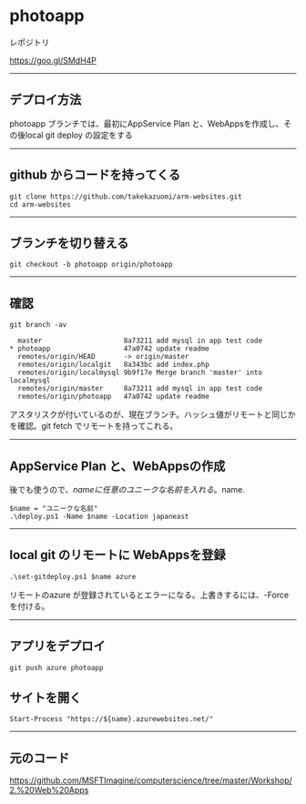 # photoapp

レポジトリ

https://goo.gl/SMdH4P

---

## デプロイ方法
photoapp ブランチでは、最初にAppService Plan と、WebAppsを作成し、その後local git deploy の設定をする

---

## github からコードを持ってくる

```
git clone https://github.com/takekazuomi/arm-websites.git
cd arm-websites
```

---

## ブランチを切り替える

```
git checkout -b photoapp origin/photoapp
```

---

## 確認

```
git branch -av                                                                                    

  master                    8a73211 add mysql in app test code                                  
* photoapp                  47a0742 update readme                                               
  remotes/origin/HEAD       -> origin/master                                                    
  remotes/origin/localgit   8a343bc add index.php                                               
  remotes/origin/localmysql 9b9f17e Merge branch 'master' into localmysql                       
  remotes/origin/master     8a73211 add mysql in app test code                                  
  remotes/origin/photoapp   47a0742 update readme                                               
```
アスタリスクが付いているのが、現在ブランチ。ハッシュ値がリモートと同じかを確認。git fetch でリモートを持ってこれる。

---

## AppService Plan と、WebAppsの作成
後でも使うので、$name に任意のユニークな名前を入れる。$name.

```
$name = "ユニークな名前"
.\deploy.ps1 -Name $name -Location japaneast
```

---

## local git のリモートに WebAppsを登録

```
.\set-gitdeploy.ps1 $name azure
```

リモートのazure が登録されているとエラーになる。上書きするには、-Force を付ける。

---

## アプリをデプロイ

```
git push azure photoapp
```

## サイトを開く

```
Start-Process "https://${name}.azurewebsites.net/"
```

---
## 元のコード

https://github.com/MSFTImagine/computerscience/tree/master/Workshop/2.%20Web%20Apps



